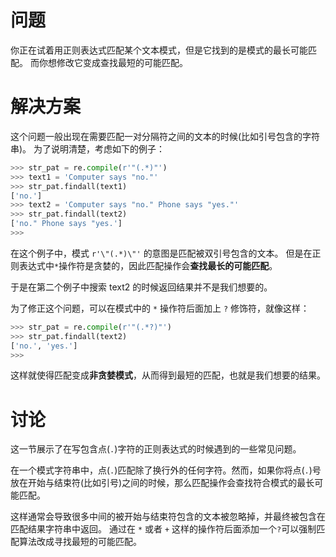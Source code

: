 # 问题 

你正在试着用正则表达式匹配某个文本模式，但是它找到的是模式的最长可能匹配。 而你想修改它变成查找最短的可能匹配。

# 解决方案

这个问题一般出现在需要匹配一对分隔符之间的文本的时候(比如引号包含的字符串)。 为了说明清楚，考虑如下的例子：

```python
>>> str_pat = re.compile(r'"(.*)"')
>>> text1 = 'Computer says "no."'
>>> str_pat.findall(text1)
['no.']
>>> text2 = 'Computer says "no." Phone says "yes."'
>>> str_pat.findall(text2)
['no." Phone says "yes.']
>>>
```

在这个例子中，模式 `r'\"(.*)\"'` 的意图是匹配被双引号包含的文本。 但是在正则表达式中`*`操作符是贪婪的，因此匹配操作会**查找最长的可能匹配**。

于是在第二个例子中搜索 text2 的时候返回结果并不是我们想要的。

为了修正这个问题，可以在模式中的 `*` 操作符后面加上 `?` 修饰符，就像这样：

```python
>>> str_pat = re.compile(r'"(.*?)"')
>>> str_pat.findall(text2)
['no.', 'yes.']
>>>
```

这样就使得匹配变成**非贪婪模式**，从而得到最短的匹配，也就是我们想要的结果。

# 讨论

这一节展示了在写包含点(`.`)字符的正则表达式的时候遇到的一些常见问题。 

在一个模式字符串中，点(`.`)匹配除了换行外的任何字符。然而，如果你将点(`.`)号放在开始与结束符(比如引号)之间的时候，那么匹配操作会查找符合模式的最长可能匹配。

这样通常会导致很多中间的被开始与结束符包含的文本被忽略掉，并最终被包含在匹配结果字符串中返回。 通过在 `*` 或者 `+` 这样的操作符后面添加一个` ? `可以强制匹配算法改成寻找最短的可能匹配。
